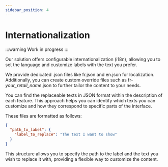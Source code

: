 ```yaml
---
sidebar_position: 4
---
```


# Internationalization

:::warning
Work in progress
:::

Our solution offers configurable internationalization (i18n), allowing you to set the language and customize labels with
the text you prefer.

We provide dedicated .json files like fr.json and en.json for localization. Additionally, you can create custom override
files such as fr-*your_retail_name*.json to further tailor the content to your needs.

You can find the replaceable texts in JSON format within the description of each feature. This approach helps you can identify which texts you can customize and how they correspond to specific parts of the interface.

These files are formatted as follows:

```json
{
  "path_to_label": {
    "label_to_replace": "The text I want to show"
  }
}
```

This structure allows you to specify the path to the label and the text you wish to replace it with, providing a
flexible way to customize the content.